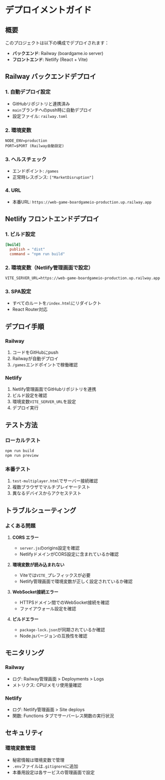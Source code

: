 # デプロイメントガイド

## 概要
このプロジェクトは以下の構成でデプロイされます：
- **バックエンド**: Railway (boardgame.io server)
- **フロントエンド**: Netlify (React + Vite)

## Railway バックエンドデプロイ

### 1. 自動デプロイ設定
- GitHubリポジトリと連携済み
- `main`ブランチへのpush時に自動デプロイ
- 設定ファイル: `railway.toml`

### 2. 環境変数
```
NODE_ENV=production
PORT=$PORT (Railway自動設定)
```

### 3. ヘルスチェック
- エンドポイント: `/games`
- 正常時レスポンス: `["MarketDisruption"]`

### 4. URL
- 本番URL: `https://web-game-boardgameio-production.up.railway.app`

## Netlify フロントエンドデプロイ

### 1. ビルド設定
```toml
[build]
  publish = "dist"
  command = "npm run build"
```

### 2. 環境変数（Netlify管理画面で設定）
```
VITE_SERVER_URL=https://web-game-boardgameio-production.up.railway.app
```

### 3. SPA設定
- すべてのルートを`/index.html`にリダイレクト
- React Router対応

## デプロイ手順

### Railway
1. コードをGitHubにpush
2. Railwayが自動デプロイ
3. `/games`エンドポイントで稼働確認

### Netlify
1. Netlify管理画面でGitHubリポジトリを連携
2. ビルド設定を確認
3. 環境変数`VITE_SERVER_URL`を設定
4. デプロイ実行

## テスト方法

### ローカルテスト
```bash
npm run build
npm run preview
```

### 本番テスト
1. `test-multiplayer.html`でサーバー接続確認
2. 複数ブラウザでマルチプレイヤーテスト
3. 異なるデバイスからアクセステスト

## トラブルシューティング

### よくある問題

1. **CORS エラー**
   - `server.js`のorigins設定を確認
   - NetlifyドメインがCORS設定に含まれているか確認

2. **環境変数が読み込まれない**
   - Viteでは`VITE_`プレフィックスが必要
   - Netlify管理画面で環境変数が正しく設定されているか確認

3. **WebSocket接続エラー**
   - HTTPSドメイン間でのWebSocket接続を確認
   - ファイアウォール設定を確認

4. **ビルドエラー**
   - `package-lock.json`が同期されているか確認
   - Node.jsバージョンの互換性を確認

## モニタリング

### Railway
- ログ: Railway管理画面 > Deployments > Logs
- メトリクス: CPU/メモリ使用量確認

### Netlify
- ログ: Netlify管理画面 > Site deploys
- 関数: Functions タブでサーバーレス関数の実行状況

## セキュリティ

### 環境変数管理
- 秘密情報は環境変数で管理
- `.env`ファイルは`.gitignore`に追加
- 本番用設定は各サービスの管理画面で設定